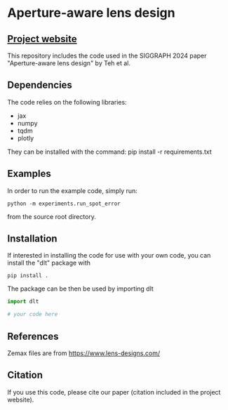 # Aperture-aware lens design
## [Project website](https://imaging.cs.cmu.edu/aperture_aware_lens_design/)

This repository includes the code used in the SIGGRAPH 2024 paper "Aperture-aware lens design" by Teh et al.

## Dependencies
The code relies on the following libraries:
* jax
* numpy
* tqdm
* plotly

They can be installed with the command:
    pip install -r requirements.txt

## Examples
In order to run the example code, simply run:

    python -m experiments.run_spot_error

from the source root directory.

## Installation
If interested in installing the code for use with your own code, you can install the "dlt" package with

    pip install .

The package can be then be used by importing dlt
```python
import dlt

# your code here
```

## References
Zemax files are from <https://www.lens-designs.com/>

## Citation
If you use this code, please cite our paper (citation included in the project website).
